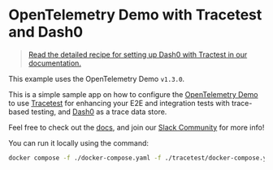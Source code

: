 # OpenTelemetry Demo with Tracetest and Dash0

> [Read the detailed recipe for setting up Dash0 with Tractest in our documentation.](https://docs.tracetest.io/examples-tutorials/recipes/running-tracetest-with-dash0)

This example uses the OpenTelemetry Demo `v1.3.0`.

This is a simple sample app on how to configure the [OpenTelemetry Demo](https://github.com/open-telemetry/opentelemetry-demo) to use [Tracetest](https://tracetest.io/) for enhancing your E2E and integration tests with trace-based testing, and [Dash0](https://www.dash0.com/) as a trace data store.

Feel free to check out the [docs](https://docs.tracetest.io/), and join our [Slack Community](https://dub.sh/tracetest-community) for more info!

You can run it locally using the command:

```sh
docker compose -f ./docker-compose.yaml -f ./tracetest/docker-compose.yaml up
```
